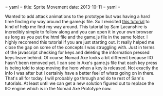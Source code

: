 = yaml =
title: Sprite Movement
date: 2013-10-11
= yaml =

Wanted to add attack animations to the prototype but was having a hard time finding my way around the game.js file. So I revisited [this tutorial](http://html5gamedev.samlancashire.com/making-a-simple-html5-canvas-game-part-1-moving-a-sprite/) to kind of help me find my way around. This tutorial by Sam Lacanshire is incredibly simple to follow along and you can open it in your own browser as long as you put the html file and the game.js file in the same folder. I highly recomend this tutorial if you are just starting out. It really helped me close the gap on some of the concepts I was struggling with. Just in terms of the javascript checking for keys and deleting the information pressed keys leave behind. Of course Nomad Axe looks a bit different because IIO hasn't been removed yet. I can see in Axe's game.js file that each key press is being told to stop moving the hero when a key is released. Not exactly the info I was after but I certainly have a better feel of whats going on in there. That's all for today. I will probably go through and do te rest of Sam's tutorials. At least until we can get a new solution figured out to replace the IIO engine which is in the Nomad Axe Prototype now.

